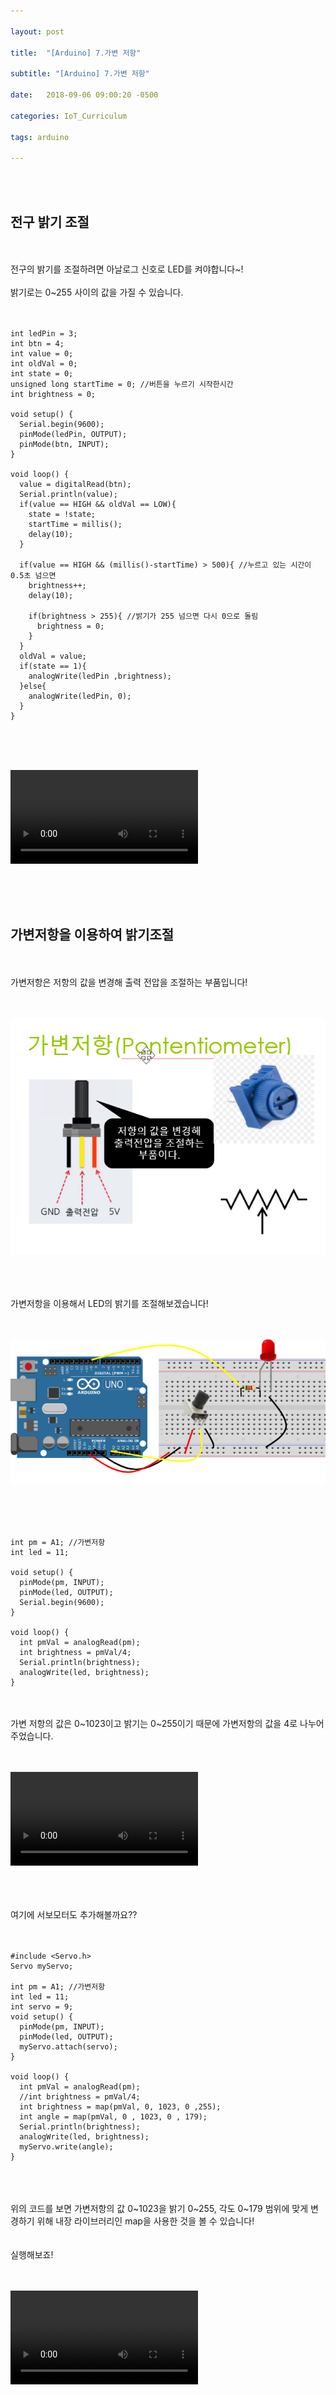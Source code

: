 ```yaml
---

layout: post

title:  "[Arduino] 7.가변 저항"

subtitle: "[Arduino] 7.가변 저항"

date:   2018-09-06 09:00:20 -0500

categories: IoT_Curriculum

tags: arduino

---
```


<br>
<br>

## 전구 밝기 조절

<br>
<br>
전구의 밝기를 조절하려면 아날로그 신호로 LED를 켜야합니다~!
<br>
<br>
밝기로는 0~255 사이의 값을 가질 수 있습니다.
<br>
<br>
<br>

```
int ledPin = 3;
int btn = 4;
int value = 0;
int oldVal = 0;
int state = 0;
unsigned long startTime = 0; //버튼을 누르기 시작한시간
int brightness = 0;

void setup() {
  Serial.begin(9600);
  pinMode(ledPin, OUTPUT);
  pinMode(btn, INPUT);
}

void loop() {
  value = digitalRead(btn);
  Serial.println(value);
  if(value == HIGH && oldVal == LOW){
    state = !state;
    startTime = millis();
    delay(10);
  }
  
  if(value == HIGH && (millis()-startTime) > 500){ //누르고 있는 시간이 0.5초 넘으면
    brightness++;
    delay(10);
  
    if(brightness > 255){ //밝기가 255 넘으면 다시 0으로 돌림
      brightness = 0;
    }
  }
  oldVal = value;
  if(state == 1){
    analogWrite(ledPin ,brightness);
  }else{
    analogWrite(ledPin, 0);
  }
}
```

<br>
<br>
<br>

<video src="/image/Arduino_image/Arduino_video_10.mp4" controls autoplay></video>

<br>
<br>
<br>

## 가변저항을 이용하여 밝기조절

<br>
<br>
가변저항은 저항의 값을 변경해 출력 전압을 조절하는 부품입니다!
<br>
<br>
<br>

![image](/image/Arduino_image/Arduino_image_26.png)

<br>
<br>
<br>
가변저항을 이용해서 LED의 밝기를 조절해보겠습니다!
<br>
<br>
<br>

![image](/image/Arduino_image/Arduino_image_27.png)

<br>
<br>
<br>

```
int pm = A1; //가변저항
int led = 11;

void setup() {
  pinMode(pm, INPUT);
  pinMode(led, OUTPUT);
  Serial.begin(9600);
}

void loop() {
  int pmVal = analogRead(pm);
  int brightness = pmVal/4;
  Serial.println(brightness);
  analogWrite(led, brightness);
}
```

<br>
<br>
가변 저항의 값은 0~1023이고 밝기는 0~255이기 때문에 가변저항의 값을 4로 나누어주었습니다.
<br>
<br>
<br>

<video src="/image/Arduino_image/Arduino_video_11.mp4" controls autoplay></video>

<br>
<br>
<br>
여기에 서보모터도 추가해볼까요??
<br>
<br>
<br>

```
#include <Servo.h>
Servo myServo;

int pm = A1; //가변저항
int led = 11;
int servo = 9;
void setup() {
  pinMode(pm, INPUT);
  pinMode(led, OUTPUT);
  myServo.attach(servo);
}

void loop() {
  int pmVal = analogRead(pm);
  //int brightness = pmVal/4;
  int brightness = map(pmVal, 0, 1023, 0 ,255);
  int angle = map(pmVal, 0 , 1023, 0 , 179);
  Serial.println(brightness);
  analogWrite(led, brightness);
  myServo.write(angle);
}
```

<br>
<br>
<br>
위의 코드를 보면 가변저항의 값 0~1023을 밝기 0~255, 각도 0~179 범위에 맞게 변경하기 위해 내장 라이브러리인 map을 사용한 것을 볼 수 있습니다!
<br>
<br>
<br>
실행해보죠!
<br>
<br>
<br>

<video src="/image/Arduino_image/Arduino_video_12.mp4" controls autoplay></video>